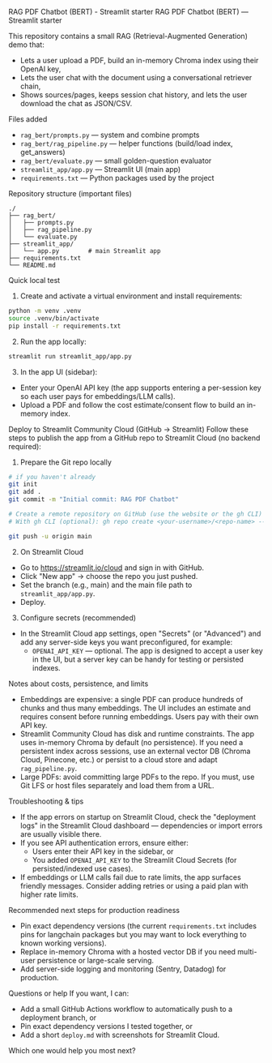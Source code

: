 RAG PDF Chatbot (BERT) - Streamlit starter
RAG PDF Chatbot (BERT) — Streamlit starter

This repository contains a small RAG (Retrieval-Augmented Generation) demo that:
- Lets a user upload a PDF, build an in-memory Chroma index using their OpenAI key,
- Lets the user chat with the document using a conversational retriever chain,
- Shows sources/pages, keeps session chat history, and lets the user download the chat as JSON/CSV.

Files added
- `rag_bert/prompts.py` — system and combine prompts
- `rag_bert/rag_pipeline.py` — helper functions (build/load index, get_answers)
- `rag_bert/evaluate.py` — small golden-question evaluator
- `streamlit_app/app.py` — Streamlit UI (main app)
- `requirements.txt` — Python packages used by the project

Repository structure (important files)

```
./
├── rag_bert/
│   ├── prompts.py
│   ├── rag_pipeline.py
│   └── evaluate.py
├── streamlit_app/
│   └── app.py        # main Streamlit app
├── requirements.txt
└── README.md
```

Quick local test
1. Create and activate a virtual environment and install requirements:

```bash
python -m venv .venv
source .venv/bin/activate
pip install -r requirements.txt
```

2. Run the app locally:

```bash
streamlit run streamlit_app/app.py
```

3. In the app UI (sidebar):
- Enter your OpenAI API key (the app supports entering a per-session key so each user pays for embeddings/LLM calls).
- Upload a PDF and follow the cost estimate/consent flow to build an in-memory index.

Deploy to Streamlit Community Cloud (GitHub → Streamlit)
Follow these steps to publish the app from a GitHub repo to Streamlit Cloud (no backend required):

1) Prepare the Git repo locally

```bash
# if you haven't already
git init
git add .
git commit -m "Initial commit: RAG PDF Chatbot"

# Create a remote repository on GitHub (use the website or the gh CLI)
# With gh CLI (optional): gh repo create <your-username>/<repo-name> --public --source=. --remote=origin

git push -u origin main
```

2) On Streamlit Cloud
- Go to https://streamlit.io/cloud and sign in with GitHub.
- Click "New app" → choose the repo you just pushed.
- Set the branch (e.g., main) and the main file path to `streamlit_app/app.py`.
- Deploy.

3) Configure secrets (recommended)
- In the Streamlit Cloud app settings, open "Secrets" (or "Advanced") and add any server-side keys you want preconfigured, for example:
	- `OPENAI_API_KEY` — optional. The app is designed to accept a user key in the UI, but a server key can be handy for testing or persisted indexes.

Notes about costs, persistence, and limits
- Embeddings are expensive: a single PDF can produce hundreds of chunks and thus many embeddings. The UI includes an estimate and requires consent before running embeddings. Users pay with their own API key.
- Streamlit Community Cloud has disk and runtime constraints. The app uses in-memory Chroma by default (no persistence). If you need a persistent index across sessions, use an external vector DB (Chroma Cloud, Pinecone, etc.) or persist to a cloud store and adapt `rag_pipeline.py`.
- Large PDFs: avoid committing large PDFs to the repo. If you must, use Git LFS or host files separately and load them from a URL.

Troubleshooting & tips
- If the app errors on startup on Streamlit Cloud, check the "deployment logs" in the Streamlit Cloud dashboard — dependencies or import errors are usually visible there.
- If you see API authentication errors, ensure either:
	- Users enter their API key in the sidebar, or
	- You added `OPENAI_API_KEY` to the Streamlit Cloud Secrets (for persisted/indexed use cases).
- If embeddings or LLM calls fail due to rate limits, the app surfaces friendly messages. Consider adding retries or using a paid plan with higher rate limits.

Recommended next steps for production readiness
- Pin exact dependency versions (the current `requirements.txt` includes pins for langchain packages but you may want to lock everything to known working versions).
- Replace in-memory Chroma with a hosted vector DB if you need multi-user persistence or large-scale serving.
- Add server-side logging and monitoring (Sentry, Datadog) for production.

Questions or help
If you want, I can:
- Add a small GitHub Actions workflow to automatically push to a deployment branch, or
- Pin exact dependency versions I tested together, or
- Add a short `deploy.md` with screenshots for Streamlit Cloud.

Which one would help you most next?

